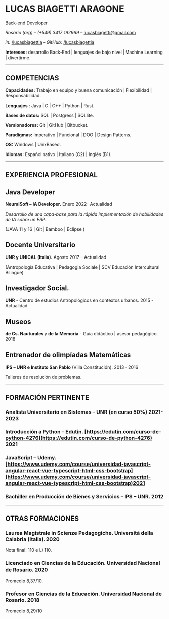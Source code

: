 # LUCAS **BIAGETTI ARAGONE**

Back-end Developer

_Rosario (arg) – (+549) 3417 192969 –_ [lucasbiagetti@gmail.com](mailto:lucasbiagetti@gmail.com)

_in:_ [/lucasbiagettia](https://www.linkedin.com/in/lucasbiagettia/) _– GitHub:_ [/lucasbiagettia](https://github.com/lucasbiagettia)

**Intereses:** desarrollo Back-End | lenguajes de bajo nivel | Machine Learning | divertirme.

---


## **COMPETENCIAS**

**Capacidades:** Trabajo en equipo y buena comunicación | Flexibilidad | Responsabilidad.

**Lenguajes** : Java | C | C++ | Python | Rust.

**Bases de datos:** SQL | Postgress | SQLlite.

**Versionadores:** Git | GitHub | Bitbucket.

**Paradigmas:** Imperativo | Funcional | DOO | Design Patterns.

**OS:** Windows | UnixBased.

**Idiomas:** Español nativo | Italiano (C2) | Inglés (B1).

---
## **EXPERIENCIA PROFESIONAL**

## Java Developer

**NeuralSoft – IA Developer.** Enero 2022- Actualidad

_Desarrollo de una capa-base para la rápida implementación de habilidades de IA sobre un ERP._

(JAVA 11 y 16 | Git | Bamboo | Eclipse )

## Docente Universitario

**UNR y UNICAL (Italia).** Agosto 2017 – Actualidad

(Antropología Educativa | Pedagogia Sociale | SCV Educación Intercultural Bilingue)

## Investigador Social.

**UNR** - Centro de estudios Antropológicos en contextos urbanos. 2015 - Actualidad

## Museos

**de Cs. Nauturales** y **de la Memoria** - Guía didáctico | asesor pedagógico. 2018

## Entrenador de olimpíadas Matemáticas

**IPS – UNR e Instituto San Pablo** (Villa Constitución). 2013 - 2016

Talleres de resolución de problemas.

---

## **FORMACIÓN PERTINENTE**

### **Analista Universitario en Sistemas – UNR** (en curso 50%) 2021-2023

### **Introducción a Python – Edutin**. [https://edutin.com/curso-de-python-4276](https://edutin.com/curso-de-python-4276) 2021

### **JavaScript – Udemy.** [https://www.udemy.com/course/universidad-javascript-angular-react-vue-typescript-html-css-bootstrap](https://www.udemy.com/course/universidad-javascript-angular-react-vue-typescript-html-css-bootstrap)2021

###  **Bachiller en Producción de Bienes y Servicios – IPS – UNR.** 2012

---

## **OTRAS FORMACIONES**

###  **Laurea Magistrale in Scienze Pedagogiche.** Università della Calabria (Italia). 2020

Nota final: 110 e L/ 110.

###  **Licenciado en Ciencias de la Educación**. Universidad Nacional de Rosario. 2020

Promedio 8,37/10.

###  **Profesor en Ciencias de la Educación**. Universidad Nacional de Rosario. 2018

Promedio 8,29/10